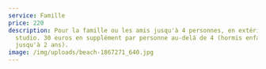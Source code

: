 ```yaml
---
service: Famille
price: 220
description: Pour la famille ou les amis jusqu'à 4 personnes, en extérieur ou en
  studio. 30 euros en supplément par personne au-delà de 4 (hormis enfant
  jusqu'à 2 ans).
image: /img/uploads/beach-1867271_640.jpg
---
```

